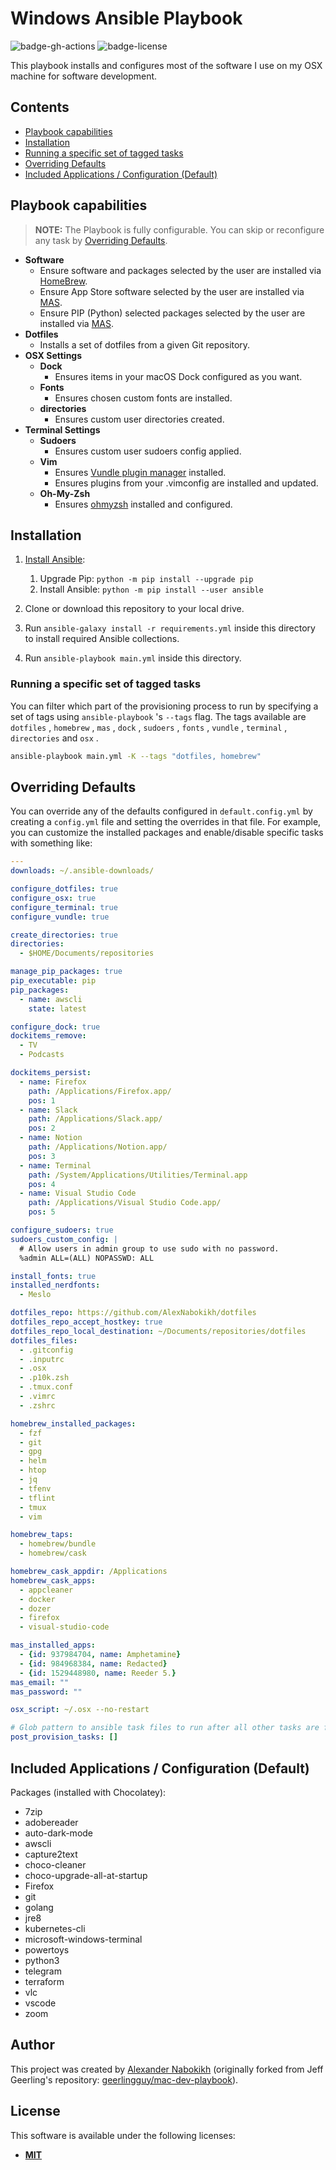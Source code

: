 # Windows Ansible Playbook

![badge-gh-actions]
![badge-license]

This playbook installs and configures most of the software I use on my OSX machine for software development.

## Contents

* [Playbook capabilities](#playbook-capabilities)
* [Installation](#installation)
* [Running a specific set of tagged tasks](#running-a-specific-set-of-tagged-tasks)
* [Overriding Defaults](#overriding-defaults)
* [Included Applications / Configuration (Default)](#included-applications--configuration-default)

## Playbook capabilities

> **NOTE:** The Playbook is fully configurable. You can skip or reconfigure any task by [Overriding Defaults](#overriding-defaults).

* **Software**
  + Ensure software and packages selected by the user are installed via [HomeBrew](https://github.com/Homebrew/brew).
  + Ensure App Store software selected by the user are installed via [MAS](https://github.com/mas-cli/mas).
  + Ensure PIP (Python) selected packages selected by the user are installed via [MAS](https://github.com/mas-cli/mas).
* **Dotfiles**
  + Installs a set of dotfiles from a given Git repository.
* **OSX Settings**
  + **Dock**
    - Ensures items in your macOS Dock configured as you want.
  + **Fonts**
    - Ensures chosen custom fonts are installed.
  + **directories**
    - Ensures custom user directories created.
* **Terminal Settings**
  + **Sudoers**
    - Ensures custom user sudoers config applied.
  + **Vim**
    - Ensures [Vundle plugin manager](https://github.com/VundleVim/Vundle.vim) installed.
    - Ensures plugins from your .vimconfig are installed and updated.
  + **Oh-My-Zsh**
    - Ensures [ohmyzsh](https://github.com/ohmyzsh/ohmyzsh) installed and configured.

## Installation

1. [Install Ansible](https://docs.ansible.com/ansible/latest/installation_guide/index.html):

    1. Upgrade Pip: `python -m pip install --upgrade pip`
    2. Install Ansible: `python -m pip install --user ansible`

2. Clone or download this repository to your local drive.
3. Run `ansible-galaxy install -r requirements.yml` inside this directory to install required Ansible collections.
4. Run `ansible-playbook main.yml` inside this directory.

### Running a specific set of tagged tasks

You can filter which part of the provisioning process to run by specifying a set of tags using `ansible-playbook` 's `--tags` flag. The tags available are `dotfiles` , `homebrew` , `mas` , `dock` , `sudoers` , `fonts` , `vundle` , `terminal` , `directories` and `osx` .

```sh
ansible-playbook main.yml -K --tags "dotfiles, homebrew"
```

## Overriding Defaults

You can override any of the defaults configured in `default.config.yml` by creating a `config.yml` file and setting the overrides in that file. For example, you can customize the installed packages and enable/disable specific tasks with something like:

```yaml
---
downloads: ~/.ansible-downloads/

configure_dotfiles: true
configure_osx: true
configure_terminal: true
configure_vundle: true

create_directories: true
directories:
  - $HOME/Documents/repositories

manage_pip_packages: true
pip_executable: pip
pip_packages:
  - name: awscli
    state: latest

configure_dock: true
dockitems_remove:
  - TV
  - Podcasts

dockitems_persist:
  - name: Firefox
    path: /Applications/Firefox.app/
    pos: 1
  - name: Slack
    path: /Applications/Slack.app/
    pos: 2
  - name: Notion
    path: /Applications/Notion.app/
    pos: 3
  - name: Terminal
    path: /System/Applications/Utilities/Terminal.app
    pos: 4
  - name: Visual Studio Code
    path: /Applications/Visual Studio Code.app/
    pos: 5

configure_sudoers: true
sudoers_custom_config: |
  # Allow users in admin group to use sudo with no password.
  %admin ALL=(ALL) NOPASSWD: ALL

install_fonts: true
installed_nerdfonts:
  - Meslo

dotfiles_repo: https://github.com/AlexNabokikh/dotfiles
dotfiles_repo_accept_hostkey: true
dotfiles_repo_local_destination: ~/Documents/repositories/dotfiles
dotfiles_files:
  - .gitconfig
  - .inputrc
  - .osx
  - .p10k.zsh
  - .tmux.conf
  - .vimrc
  - .zshrc

homebrew_installed_packages:
  - fzf
  - git
  - gpg
  - helm
  - htop
  - jq
  - tfenv
  - tflint
  - tmux
  - vim

homebrew_taps:
  - homebrew/bundle
  - homebrew/cask

homebrew_cask_appdir: /Applications
homebrew_cask_apps:
  - appcleaner
  - docker
  - dozer
  - firefox
  - visual-studio-code

mas_installed_apps:
  - {id: 937984704, name: Amphetamine}
  - {id: 984968384, name: Redacted}
  - {id: 1529448980, name: Reeder 5.}
mas_email: ""
mas_password: ""

osx_script: ~/.osx --no-restart

# Glob pattern to ansible task files to run after all other tasks are finished.
post_provision_tasks: []
```

## Included Applications / Configuration (Default)

Packages (installed with Chocolatey):

* 7zip
* adobereader
* auto-dark-mode
* awscli
* capture2text
* choco-cleaner
* choco-upgrade-all-at-startup
* Firefox
* git
* golang
* jre8
* kubernetes-cli
* microsoft-windows-terminal
* powertoys
* python3
* telegram
* terraform
* vlc
* vscode
* zoom

## Author

This project was created by [Alexander Nabokikh](https://www.linkedin.com/in/nabokih/) (originally forked from Jeff Geerling's repository: [geerlingguy/mac-dev-playbook](https://github.com/geerlingguy/mac-dev-playbook)).

## License

This software is available under the following licenses:

* **[MIT](https://github.com/AlexNabokikh/mac-playbook/blob/master/LICENSE)**

[badge-gh-actions]: https://github.com/AlexNabokikh/windows-playbook/actions/workflows/release.yaml/badge.svg
[badge-license]: https://img.shields.io/badge/License-MIT-informational

